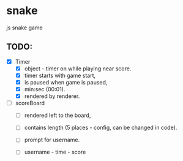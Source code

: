 # snake
js snake game
## TODO:
- [x] Timer
    + [x] object - timer on while playing near score. 
    + [x]  timer starts with game start, 
    + [x]  is paused when game is paused, 
    + [x]  min:sec (00:01). 
    + [x]  rendered by renderer. 
- [ ] scoreBoard 
    + [ ]  rendered left to the board, 
    + [ ]  contains length (5 places - config, can be changed in code). 
    + [ ]  prompt for username.
    + [ ]  username - time - score
       
